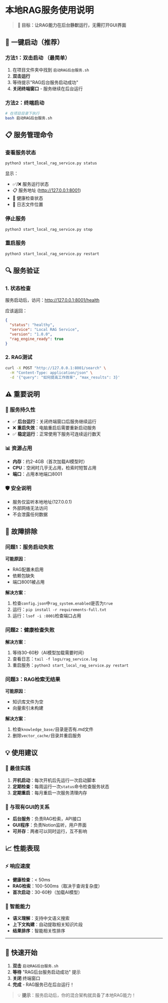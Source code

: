 # 本地RAG服务使用说明

> **🎯 目标：让RAG能力在后台静默运行，无需打开GUI界面**

## 🚀 一键启动（推荐）

### 方法1：双击启动 （最简单）
1. 在项目文件夹中找到 `启动RAG后台服务.sh`
2. **双击运行**
3. 等待提示"RAG后台服务启动成功"
4. **关闭终端窗口** - 服务继续在后台运行

### 方法2：终端启动
```bash
# 在项目目录下执行
bash 启动RAG后台服务.sh
```

## 📋 服务管理命令

### 查看服务状态
```bash
python3 start_local_rag_service.py status
```
显示：
- ✅/❌ 服务运行状态
- 📋 服务地址 (http://127.0.0.1:8001)
- 💚 健康检查状态
- 📄 日志文件位置

### 停止服务
```bash
python3 start_local_rag_service.py stop
```

### 重启服务
```bash
python3 start_local_rag_service.py restart
```

## 🔍 服务验证

### 1. 状态检查
服务启动后，访问：http://127.0.0.1:8001/health

应该返回：
```json
{
  "status": "healthy",
  "service": "Local RAG Service", 
  "version": "1.0.0",
  "rag_engine_ready": true
}
```

### 2. RAG测试
```bash
curl -X POST "http://127.0.0.1:8001/search" \
  -H "Content-Type: application/json" \
  -d '{"query": "如何提高工作效率", "max_results": 3}'
```

## ⚠️ 重要说明

### 🔄 服务持久性
- ✅ **后台运行**：关闭终端窗口后服务继续运行
- ❌ **重启失效**：电脑重启后需要重新启动服务
- ✅ **稳定运行**：正常使用下服务可连续运行数天

### 📊 资源占用
- **内存**：约2-4GB（首次加载AI模型时）
- **CPU**：空闲时几乎无占用，检索时短暂占用
- **端口**：占用本地端口8001

### 🛡️ 安全说明
- 服务仅监听本地地址(127.0.0.1)
- 外部网络无法访问
- 不会泄露任何数据

## 🔧 故障排除

### 问题1：服务启动失败
**可能原因**：
- RAG配置未启用
- 依赖包缺失
- 端口8001被占用

**解决方案**：
1. 检查`config.json`中`rag_system.enabled`是否为`true`
2. 运行：`pip install -r requirements-full.txt`
3. 运行：`lsof -i :8001`检查端口占用

### 问题2：健康检查失败
**解决方案**：
1. 等待30-60秒（AI模型加载需要时间）
2. 查看日志：`tail -f logs/rag_service.log`
3. 重启服务：`python3 start_local_rag_service.py restart`

### 问题3：RAG检索无结果
**可能原因**：
- 知识库文件为空
- 向量索引未构建

**解决方案**：
1. 检查`knowledge_base/`目录是否有.md文件
2. 删除`vector_cache/`目录并重启服务

## 💡 使用建议

### 🌟 最佳实践
1. **开机启动**：每次开机后先运行一次启动脚本
2. **定期检查**：每周运行一次`status`命令检查服务状态
3. **定期重启**：每月重启一次服务清理内存

### 🔄 与现有GUI的关系
- **后台服务**：负责RAG检索，API接口
- **GUI程序**：负责Notion监听，用户界面
- **可并存**：两者可以同时运行，互不影响

## 📈 性能表现

### ⚡ 响应速度
- **健康检查**：< 50ms
- **RAG检索**：100-500ms（取决于查询复杂度）
- **首次启动**：30-60秒（加载AI模型）

### 🧠 智能能力
- **语义理解**：支持中文语义搜索
- **上下文构建**：自动提取相关知识片段
- **结果排序**：智能相关性排序

---

## 🎉 快速开始

1. **双击** `启动RAG后台服务.sh`
2. **等待** "RAG后台服务启动成功" 提示
3. **关闭** 终端窗口
4. **完成** - RAG服务已在后台运行！

> 💡 **提示**：服务启动后，你的混合架构就具备了本地RAG能力！ 